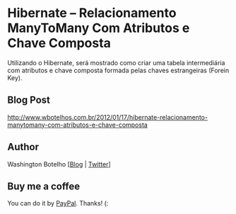 # Hibernate – Relacionamento ManyToMany Com Atributos e Chave Composta

Utilizando o Hibernate, será mostrado como criar uma tabela intermediária com atributos e chave composta formada pelas chaves estrangeiras (Forein Key).

## Blog Post

http://www.wbotelhos.com.br/2012/01/17/hibernate-relacionamento-manytomany-com-atributos-e-chave-composta

## Author

Washington Botelho [[Blog](http://wbotelhos.com.br) | [Twitter](http://twitter.com/#!/wbotelhos)]

## Buy me a coffee

You can do it by [PayPal](https://www.paypal.com/cgi-bin/webscr?cmd=_donations&business=X8HEP2878NDEG&item_name=Blog). Thanks! (:
